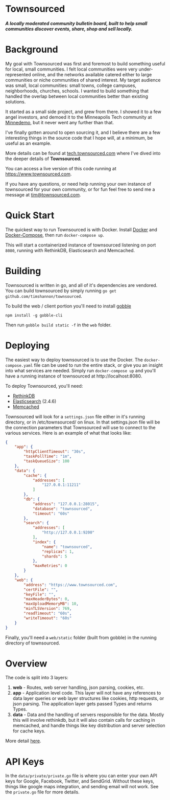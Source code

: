 # Townsourced
#### *A locally moderated community bulletin board, built to help small communities discover events, share, shop and sell locally.*

# Background

My goal with Townsourced was first and foremost to build something useful for local, small communities.  I felt local
communities were very under-represented online, and the networks available catered either to large communities or niche
communities of shared interest.  My target audience was small, local communities: small towns, college campuses, 
neighborhoods, churches, schools.  I wanted to build something that handled the overlap between local communities better
than existing solutions.

It started as a small side project, and grew from there.  I showed it to a few angel investors, and demoed it to the
Minneapolis Tech community at [Minnedemo](https://minnestar.org/minnedemo/), but it never went any further than that.

I've finally gotten around to open sourcing it, and I believe there are a few interesting things in the source code that
I hope will, at a minimum, be useful as an example.

More details can be found at [tech.townsourced.com](http://tech.townsourced.com) where I've dived into the deeper details
of **Townsourced**.

You can access a live version of this code running at https://www.townsourced.com.

If you have any questions, or need help running your own instance of townsourced for your own community, or for fun feel
free to send me a message at tim@townsourced.com.

# Quick Start

The quickest way to run Townsourced is with Docker.  Install [Docker](https://www.docker.com/) and 
[Docker-Compose](https://docs.docker.com/compose/install/), then run `docker-compose up`.

This will start a containerized instance of townsourced listening on port `8080`, running with RethinkDB, Elasticsearch
and Memcached.

# Building

Townsourced is written in go, and all of it's dependencies are vendored.  You can build townsourced by simply running
`go get github.com/timshannon/townsourced`.

To build the web / client portion you'll need to install [gobble](https://github.com/gobblejs/gobble)

`npm install -g gobble-cli`

Then run `gobble build static -f` in the `web` folder.

# Deploying

The easiest way to deploy townsourced is to use the Docker.  The `docker-compose.yaml` file can be used to run the
entire stack, or give you an insight into what services are needed.  Simply run `docker-compose up` and you'll have
a running instance of townsourced at http://localhost:8080.

To deploy Townsourced, you'll need:
* [RethinkDB](https://rethinkdb.com/)
* [Elasticsearch](https://www.elastic.co/products/elasticsearch) (2.4.6)
* [Memcached](https://memcached.org/)

Townsourced will look for a `settings.json` file either in it's running directory, or in /etc/townsourced/ on linux. In
that settings.json file will be the connection parameters that Townsourced will use to connect to the various services.
Here is an example of what that looks like:
```json
{
    "app": {
        "httpClientTimeout": "30s",
        "taskPollTime": "1m",
        "taskQueueSize": 100
    },
    "data": {
        "cache": {
            "addresses": [
                "127.0.0.1:11211"
            ]
        },
        "db": {
            "address": "127.0.0.1:28015",
            "database": "townsourced",
            "timeout": "60s"
        },
        "search": {
            "addresses": [
                "http://127.0.0.1:9200"
            ],
            "index": {
                "name": "townsourced",
                "replicas": 1,
                "shards": 5
            },
            "maxRetries": 0
        }
    },
    "web": {
        "address": "https://www.townsourced.com",
        "certFile": "",
        "keyFile": "",
        "maxHeaderBytes": 0,
        "maxUploadMemoryMB": 10,
        "minTLSVersion": 769,
        "readTimeout": "60s",
        "writeTimeout": "60s"
    }
}
```

Finally, you'll need a `web/static` folder (built from gobble) in the running directory of townsourced.


# Overview

The code is split into 3 layers:

1. **web** - Routes, web server handling, json parsing, cookies, etc.
2. **app** - Application level code.  This layer will not have any references to data layer queries or web layer structures like cookies, http requests, or json parsing.  The application layer gets passed Types and returns Types.
3. **data** - Data and the handling of servers responsible for the data.  Mostly this will involve rethinkdb, but it will also contain calls for caching in memcached, and handle things like key distribution and server selection for cache keys.


More detail [here](http://tech.townsourced.com/post/anatomy-of-a-go-web-app/).

# API Keys

In the `data/private/private.go` file is where you can enter your own API keys for Google, Facebook, Twitter, and SendGrid.
Without these keys, things like google maps integration, and sending email will not work.  See the `private.go` file for
more details.